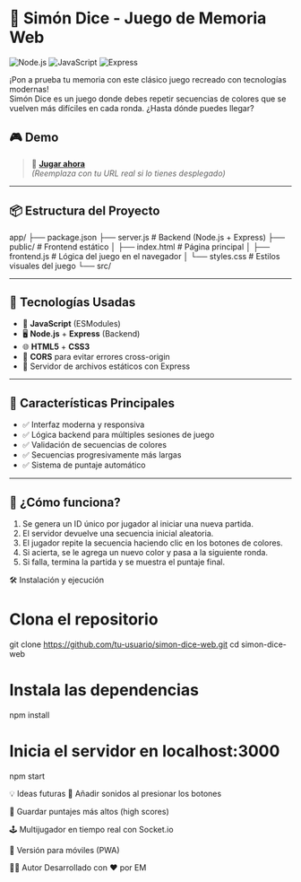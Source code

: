 # 🧠 Simón Dice - Juego de Memoria Web
![Node.js](https://img.shields.io/badge/Node.js-v18.x-green?logo=node.js&logoColor=white)
![JavaScript](https://img.shields.io/badge/JavaScript-ES6-yellow?logo=javascript&logoColor=black)
![Express](https://img.shields.io/badge/Express.js-4.x-lightgrey?logo=express&logoColor=black)

¡Pon a prueba tu memoria con este clásico juego recreado con tecnologías modernas!  
Simón Dice es un juego donde debes repetir secuencias de colores que se vuelven más difíciles en cada ronda. ¿Hasta dónde puedes llegar?

## 🎮 Demo

> 🚀 **[Jugar ahora](https://TU-DOMINIO.com)**  
*(Reemplaza con tu URL real si lo tienes desplegado)*

---

## 📦 Estructura del Proyecto

app/
├── package.json
├── server.js # Backend (Node.js + Express)
├── public/ # Frontend estático
│ ├── index.html # Página principal
│ ├── frontend.js # Lógica del juego en el navegador
│ └── styles.css # Estilos visuales del juego
└── src/

---

## 🚀 Tecnologías Usadas

- 🔧 **JavaScript** (ESModules)
- 🖥️ **Node.js** + **Express** (Backend)
- 🌐 **HTML5** + **CSS3**
- 🔄 **CORS** para evitar errores cross-origin
- 📁 Servidor de archivos estáticos con Express

---

## 📌 Características Principales

- ✅ Interfaz moderna y responsiva
- ✅ Lógica backend para múltiples sesiones de juego
- ✅ Validación de secuencias de colores
- ✅ Secuencias progresivamente más largas
- ✅ Sistema de puntaje automático

---

## 🧠 ¿Cómo funciona?

1. Se genera un ID único por jugador al iniciar una nueva partida.
2. El servidor devuelve una secuencia inicial aleatoria.
3. El jugador repite la secuencia haciendo clic en los botones de colores.
4. Si acierta, se le agrega un nuevo color y pasa a la siguiente ronda.
5. Si falla, termina la partida y se muestra el puntaje final.

🛠️ Instalación y ejecución
# Clona el repositorio
git clone https://github.com/tu-usuario/simon-dice-web.git
cd simon-dice-web

# Instala las dependencias
npm install

# Inicia el servidor en localhost:3000
npm start

💡 Ideas futuras
🎵 Añadir sonidos al presionar los botones

💾 Guardar puntajes más altos (high scores)

🕹️ Multijugador en tiempo real con Socket.io

📱 Versión para móviles (PWA)

👨‍💻 Autor
Desarrollado con ❤️ por EM

